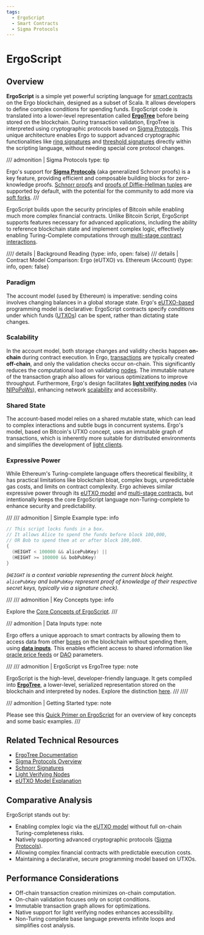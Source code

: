 ```yaml
---
tags:
  - ErgoScript
  - Smart Contracts
  - Sigma Protocols
---
```


# ErgoScript

## Overview

**ErgoScript** is a simple yet powerful scripting language for [smart contracts](contracts.md) on the Ergo blockchain, designed as a subset of Scala. It allows developers to define complex conditions for spending funds. ErgoScript code is translated into a lower-level representation called [**ErgoTree**](ergotree.md) before being stored on the blockchain. During transaction validation, ErgoTree is interpreted using cryptographic protocols based on [Sigma Protocols](sigma.md). This unique architecture enables Ergo to support advanced cryptographic functionalities like [ring signatures](ring.md) and [threshold signatures](threshold.md) directly within the scripting language, without needing special core protocol changes.

/// admonition | Sigma Protocols
    type: tip

Ergo's support for [**Sigma Protocols**](sigma.md) (aka generalized Schnorr proofs) is a key feature, providing efficient and composable building blocks for zero-knowledge proofs. [Schnorr proofs](sigma/schnorr.md) and [proofs of Diffie-Hellman tuples](sigma/diffie.md) are supported by default, with the potential for the community to add more via [soft forks](soft-fork.md).
///

ErgoScript builds upon the security principles of Bitcoin while enabling much more complex financial contracts. Unlike Bitcoin Script, ErgoScript supports features necessary for advanced applications, including the ability to reference blockchain state and implement complex logic, effectively enabling Turing-Complete computations through [multi-stage contract interactions](multi.md).

//// details | Background Reading
    {type: info, open: false}
/// details | Contract Model Comparison: Ergo (eUTXO) vs. Ethereum (Account)
    {type: info, open: false}

### Paradigm

The account model (used by Ethereum) is imperative: sending coins involves changing balances in a global storage state. Ergo's [eUTXO-based](eutxo.md) programming model is declarative: ErgoScript contracts specify *conditions* under which funds ([UTXOs](eutxo.md)) can be spent, rather than dictating state changes.

### Scalability

In the account model, both storage changes and validity checks happen **on-chain** during contract execution. In Ergo, [transactions](transactions.md) are typically created **off-chain**, and only the validation checks occur on-chain. This significantly reduces the computational load on validating [nodes](modes.md). The immutable nature of the transaction graph also allows for various optimizations to improve throughput. Furthermore, Ergo's design facilitates [**light verifying nodes**](nipopow_nodes.md) (via [NIPoPoWs](nipopows.md)), enhancing network [scalability](scaling.md) and accessibility.

### Shared State

The account-based model relies on a shared mutable state, which can lead to complex interactions and subtle bugs in concurrent systems. Ergo's model, based on Bitcoin's UTXO concept, uses an immutable graph of transactions, which is inherently more suitable for distributed environments and simplifies the development of [light clients](light-spv-node.md).

### Expressive Power

While Ethereum's Turing-complete language offers theoretical flexibility, it has practical limitations like blockchain bloat, complex bugs, unpredictable gas costs, and limits on contract complexity. Ergo achieves similar expressive power through its [eUTXO model](eutxo.md) and [multi-stage contracts](multi.md), but intentionally keeps the core ErgoScript language non-Turing-complete to enhance security and predictability.

///
/// admonition | Simple Example
    type: info

```scala
// This script locks funds in a box.
// It allows Alice to spend the funds before block 100,000,
// OR Bob to spend them at or after block 100,000.
{
  (HEIGHT < 100000 && alicePubKey) ||
  (HEIGHT >= 100000 && bobPubKey)
}
```
*(`HEIGHT` is a context variable representing the current block height. `alicePubKey` and `bobPubKey` represent proof of knowledge of their respective secret keys, typically via a signature check).*

///
/// admonition | Key Concepts
    type: info

Explore the [Core Concepts of ErgoScript](ergoscript/ergoscript-key-concepts.md).
///

/// admonition | Data Inputs
    type: note

Ergo offers a unique approach to smart contracts by allowing them to access data from other [boxes](box.md) on the blockchain without spending them, using **[data inputs](read-only-inputs.md)**. This enables efficient access to shared information like [oracle price feeds](oracles.md) or [DAO](dao.md) parameters.

///
/// admonition | ErgoScript vs ErgoTree
    type: note

ErgoScript is the high-level, developer-friendly language. It gets compiled into **[ErgoTree](ergotree.md)**, a lower-level, serialized representation stored on the blockchain and interpreted by nodes. Explore the distinction [here](ergotree.md).
///
////

/// admonition | Getting Started
    type: note

Please see this [Quick Primer on ErgoScript](ergoscript-primer.md) for an overview of key concepts and some basic examples.
///

## Related Technical Resources
- [ErgoTree Documentation](ergotree.md)
- [Sigma Protocols Overview](sigma.md)
- [Schnorr Signatures](sigma/schnorr.md)
- [Light Verifying Nodes](nipopow_nodes.md)
- [eUTXO Model Explanation](eutxo.md)

## Comparative Analysis
ErgoScript stands out by:

- Enabling complex logic via the [eUTXO model](eutxo.md) without full on-chain Turing-completeness risks.
- Natively supporting advanced cryptographic protocols ([Sigma Protocols](sigma.md)).
- Allowing complex financial contracts with predictable execution costs.
- Maintaining a declarative, secure programming model based on UTXOs.

## Performance Considerations
- Off-chain transaction creation minimizes on-chain computation.
- On-chain validation focuses only on script conditions.
- Immutable transaction graph allows for optimizations.
- Native support for light verifying nodes enhances accessibility.
- Non-Turing complete base language prevents infinite loops and simplifies cost analysis.
